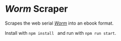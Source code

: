 # _Worm_ Scraper

Scrapes the web serial [_Worm_](https://parahumans.wordpress.com/) into an ebook format.

Install with `npm install ` and run with `npm run start`.
